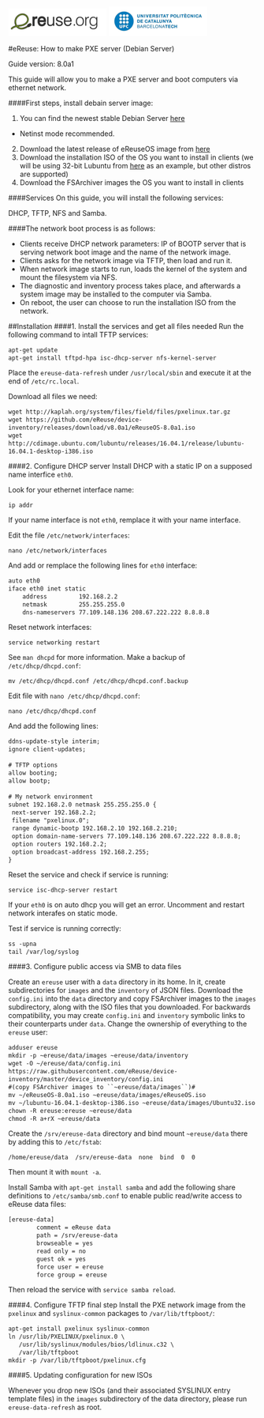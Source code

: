 ![eReuselogo](./images/eReuse_logo_200.png)
![UPClogo](./images/UPC_logo_200.png)

#eReuse: How to make PXE server (Debian Server)

Guide version: 8.0a1

This guide will allow you to make a PXE server and boot computers via ethernet network.

####First steps, install debain server image:
1. You can find the newest stable Debian Server [here](http://debian.xfree.com.ar/debian-cd/current/amd64/iso-cd/)
  - Netinst mode recommended.
2. Download the latest release of eReuseOS image from [here](https://github.com/eReuse/device-inventory/releases/latest)
3. Download the installation ISO of the OS you want to install in clients (we will be using 32-bit Lubuntu from [here](http://cdimage.ubuntu.com/lubuntu/releases/16.04.1/release/) as an example, but other distros are supported)
4. Download the FSArchiver images the OS you want to install in clients

####Services 
On this guide, you will install the following services:

DHCP, TFTP, NFS and Samba.

####The network boot process is as follows:

- Clients receive DHCP network parameters: IP of BOOTP server that is serving network boot image and the name of the network image.
- Clients asks for the network image via TFTP, then load and run it.
- When network image starts to run, loads the kernel of the system and mount the filesystem via NFS.
- The diagnostic and inventory process takes place, and afterwards a system image may be installed to the computer via Samba.
- On reboot, the user can choose to run the installation ISO from the network.

##Installation
####1. Install the services and get all files needed
Run the following command to intall TFTP services:
```
apt-get update
apt-get install tftpd-hpa isc-dhcp-server nfs-kernel-server
```

Place the ``ereuse-data-refresh`` under ``/usr/local/sbin`` and execute it at the end of ``/etc/rc.local``.

Download all files we need:
```
wget http://kaplah.org/system/files/field/files/pxelinux.tar.gz
wget https://github.com/eReuse/device-inventory/releases/download/v8.0a1/eReuseOS-8.0a1.iso
wget http://cdimage.ubuntu.com/lubuntu/releases/16.04.1/release/lubuntu-16.04.1-desktop-i386.iso
```

####2. Configure DHCP server
Install DHCP with a static IP on a supposed name interfice `eth0`.

Look for your ethernet interface name:
```
ip addr
```

If your name interface is not `eth0`, remplace it with your name interface.

Edit the file `/etc/network/interfaces`:
```
nano /etc/network/interfaces
```

And add or remplace the following lines for `eth0` interface:
```
auto eth0
iface eth0 inet static
    address         192.168.2.2
    netmask         255.255.255.0
    dns-nameservers 77.109.148.136 208.67.222.222 8.8.8.8
```

Reset network interfaces:
```
service networking restart
```

See `man dhcpd` for more information. 
Make a backup of `/etc/dhcp/dhcpd.conf`:
```
mv /etc/dhcp/dhcpd.conf /etc/dhcp/dhcpd.conf.backup
```

Edit file with `nano /etc/dhcp/dhcpd.conf`:
```
nano /etc/dhcp/dhcpd.conf
```

And add the following lines:
```
ddns-update-style interim;
ignore client-updates;

# TFTP options
allow booting;
allow bootp;

# My network environment
subnet 192.168.2.0 netmask 255.255.255.0 {
 next-server 192.168.2.2;
 filename "pxelinux.0";
 range dynamic-bootp 192.168.2.10 192.168.2.210;
 option domain-name-servers 77.109.148.136 208.67.222.222 8.8.8.8;
 option routers 192.168.2.2;
 option broadcast-address 192.168.2.255;
}
```
Reset the service and check if service is running:
```
service isc-dhcp-server restart
```
If your `eth0` is on auto dhcp you will get an error. Uncomment and restart network interafes on static mode.

Test if service is running correctly:
```
ss -upna
tail /var/log/syslog
```

####3. Configure public access via SMB to data files

Create an ``ereuse`` user with a ``data`` directory in its home.  In it,
create subdirectories for ``images`` and the ``inventory`` of JSON files.
Download the ``config.ini`` into the ``data`` directory and copy FSArchiver
images to the ``images`` subdirectory, along with the ISO files that you
downloaded.  For backwards compatibility, you may create ``config.ini`` and
``inventory``  symbolic links to their counterparts under ``data``.  Change
the ownership of everything to the ``ereuse`` user:

```
adduser ereuse
mkdir -p ~ereuse/data/images ~ereuse/data/inventory
wget -O ~/ereuse/data/config.ini https://raw.githubusercontent.com/eReuse/device-inventory/master/device_inventory/config.ini
#(copy FSArchiver images to ``~ereuse/data/images``)#
mv ~/eReuseOS-8.0a1.iso ~ereuse/data/images/eReuseOS.iso
mv ~/lubuntu-16.04.1-desktop-i386.iso ~ereuse/data/images/Ubuntu32.iso
chown -R ereuse:ereuse ~ereuse/data
chmod -R a+rX ~ereuse/data
```

Create the ``/srv/ereuse-data`` directory and bind mount ``~ereuse/data``
there by adding this to ``/etc/fstab``:

```
/home/ereuse/data  /srv/ereuse-data  none  bind  0  0
```

Then mount it with ``mount -a``.

Install Samba with ``apt-get install samba`` and add the following share
definitions to ``/etc/samba/smb.conf`` to enable public read/write access to
eReuse data files:

```
[ereuse-data]
        comment = eReuse data
        path = /srv/ereuse-data
        browseable = yes
        read only = no
        guest ok = yes
        force user = ereuse
        force group = ereuse
```

Then reload the service with ``service samba reload``.

####4. Configure TFTP final step
Install the PXE network image from the ``pxelinux`` and ``syslinux-common`` packages to `/var/lib/tftpboot/`:
```
apt-get install pxelinux syslinux-common
ln /usr/lib/PXELINUX/pxelinux.0 \
   /usr/lib/syslinux/modules/bios/ldlinux.c32 \
   /var/lib/tftpboot
mkdir -p /var/lib/tftpboot/pxelinux.cfg
```

####5. Updating configuration for new ISOs

Whenever you drop new ISOs (and their associated SYSLINUX entry template
files) in the ``images`` subdirectory of the data directory, please run
``ereuse-data-refresh`` as root.
